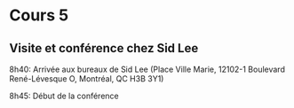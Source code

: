# Cours 5

<h2>Visite et conférence chez Sid Lee</h2>
<p>8h40: Arrivée aux bureaux de Sid Lee (Place Ville Marie, 12102-1 Boulevard René-Lévesque O, Montréal, QC H3B 3Y1)</p>
<p>8h45: Début de la conférence</p>
